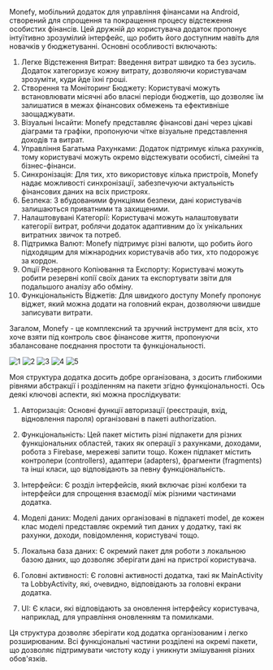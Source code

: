 Monefy, мобільний додаток для управління фінансами на Android, створений для спрощення та покращення процесу відстеження особистих фінансів. Цей дружній до користувача додаток пропонує інтуїтивно зрозумілий інтерфейс, що робить його доступним навіть для новачків у бюджетуванні. Основні особливості включають:
  1.	Легке Відстеження Витрат: Введення витрат швидко та без зусиль. Додаток хатегоризує кожну витрату, дозволяючи користувачам зрозуміти, куди йде їхні гроші.
  2.	Створення та Моніторинг Бюджету: Користувачі можуть встановлювати місячні або власні періоди бюджетів, що дозволяє їм залишатися в межах фінансових обмежень та ефективніше заощаджувати.
  3.	Візуальні Інсайти: Monefy представляє фінансові дані через цікаві діаграми та графіки, пропонуючи чітке візуальне представлення доходів та витрат.
  4.	Управління Багатьма Рахунками: Додаток підтримує кілька рахунків, тому користувачі можуть окремо відстежувати особисті, сімейні та бізнес-фінанси.
  5.	Синхронізація: Для тих, хто використовує кілька пристроїв, Monefy надає можливості синхронізації, забезпечуючи актуальність фінансових даних на всіх пристроях.
  6.	Безпека: З вбудованими функціями безпеки, дані користувачів залишаються приватними та захищеними.
  7.	Налаштовувані Категорії: Користувачі можуть налаштовувати категорії витрат, роблячи додаток адаптивним до їх унікальних витратних звичок та потреб.
  8.	Підтримка Валют: Monefy підтримує різні валюти, що робить його підходящим для міжнародних користувачів або тих, хто подорожує за кордон.
  9.	Опції Резервного Копіювання та Експорту: Користувачі можуть робити резервні копії своїх даних та експортувати звіти для подальшого аналізу або обміну.
  10.	Функціональність Віджетів: Для швидкого доступу Monefy пропонує віджет, який можна додати на головний екран, дозволяючи швидше записувати витрати.
	
Загалом, Monefy - це комплексний та зручний інструмент для всіх, хто хоче взяти під контроль своє фінансове життя, пропонуючи збалансоване поєднання простоти та функціональності.

![1](https://github.com/neuronsoftml/Monefy/assets/77026653/773e7145-f9b7-4d38-9ad3-f29a1674bd45)
![2](https://github.com/neuronsoftml/Monefy/assets/77026653/a219cbbb-299c-477e-9fb3-3495231596ea)
![3](https://github.com/neuronsoftml/Monefy/assets/77026653/7093c48c-b5c5-4209-b7d6-a5ca8fc64c62)
![4](https://github.com/neuronsoftml/Monefy/assets/77026653/e73353c1-3496-4cbf-b6db-5d77463babb3)
![5](https://github.com/neuronsoftml/Monefy/assets/77026653/29a6d866-bed5-46b8-9a4e-8c0ffab80978)

Моя структура додатка досить добре організована, з досить глибокими рівнями абстракції і розділенням на пакети згідно функціональності. Ось деякі ключові аспекти, які можна прослідкувати:
1) Авторизація: Основні функції авторизації (реєстрація, вхід, відновлення пароля) організовані в пакеті authorization.
	
2) Функціональність: Цей пакет містить різні підпакети для різних функціональних областей, таких як операції з рахунками, доходами, робота з Firebase, мережеві запити тощо. Кожен підпакет містить контролери (controllers), адаптери (adapters), фрагменти (fragments) та інші класи, що відповідають за певну функціональність.
	
3) Інтерфейси: Є розділ інтерфейсів, який включає різні колбеки та інтерфейси для спрощення взаємодії між різними частинами додатка.
	
4) Моделі даних: Моделі даних організовані в підпакеті model, де кожен клас моделі представляє окремий тип даних у додатку, такі як рахунки, доходи, повідомлення, користувачі тощо.
	
5) Локальна база даних: Є окремий пакет для роботи з локальною базою даних, що дозволяє зберігати дані на пристрої користувача.
	
6) Головні активності: Є головні активності додатка, такі як MainActivity та LobbyActivity, які, очевидно, відповідають за головні екрани додатка.
	
7) UI: Є класи, які відповідають за оновлення інтерфейсу користувача, наприклад, для управління оновленням та помилками.

Ця структура дозволяє зберігати код додатка організованим і легко розширюваним. Всі функціональні частини розділені на окремі пакети, що дозволяє підтримувати чистоту коду і уникнути змішування різних обов'язків.
